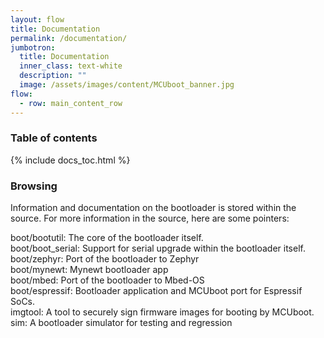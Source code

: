 ```yaml
---
layout: flow
title: Documentation
permalink: /documentation/
jumbotron:
  title: Documentation
  inner_class: text-white
  description: ""
  image: /assets/images/content/MCUboot_banner.jpg
flow:
  - row: main_content_row
---
```


### Table of contents

{% include docs_toc.html %}

### Browsing
Information and documentation on the bootloader is stored within the source. For more information 
in the source, here are some pointers:

boot/bootutil: The core of the bootloader itself. \
boot/boot_serial: Support for serial upgrade within the bootloader itself. \
boot/zephyr: Port of the bootloader to Zephyr \
boot/mynewt: Mynewt bootloader app \
boot/mbed: Port of the bootloader to Mbed-OS \
boot/espressif: Bootloader application and MCUboot port for Espressif SoCs. \
imgtool: A tool to securely sign firmware images for booting by MCUboot. \
sim: A bootloader simulator for testing and regression 

